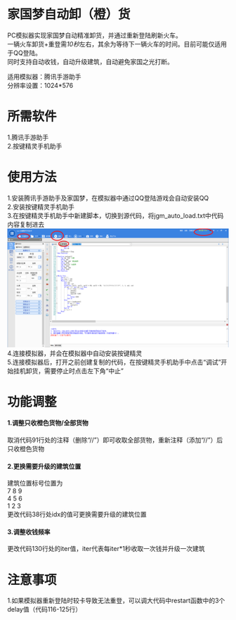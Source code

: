 # 家国梦自动卸（橙）货

PC模拟器实现家国梦自动精准卸货，并通过重新登陆刷新火车。  
一辆火车卸货+重登需*10秒*左右，其余为等待下一辆火车的时间。目前可能仅适用于QQ登陆。  
同时支持自动收钱，自动升级建筑，自动避免家国之光打断。

适用模拟器：腾讯手游助手  
分辨率设置：1024*576  

# 所需软件
1.腾讯手游助手  
2.按键精灵手机助手  

# 使用方法
1.安装腾讯手游助手及家国梦，在模拟器中通过QQ登陆游戏会自动安装QQ  
2.安装按键精灵手机助手  
3.在按键精灵手机助手中新建脚本，切换到源代码，将jgm_auto_load.txt中代码内容复制进去  
![Image text](https://github.com/LSC527/jgm_auto_load/blob/master/%E6%8C%89%E9%94%AE%E7%B2%BE%E7%81%B5%E6%89%8B%E6%9C%BA%E5%8A%A9%E6%89%8B%E8%8A%82%E9%9D%A2.png)
4.连接模拟器，并会在模拟器中自动安装按键精灵  
5.连接模拟器后，打开之前创建复制的代码，在按键精灵手机助手中点击“调试”开始挂机卸货，需要停止时点击左下角“中止”  

# 功能调整
#### 1.调整只收橙色货物/全部货物  
取消代码91行处的注释（删除“//”）即可收取全部货物，重新注释（添加“//”）后只收橙色货物  
  
#### 2.更换需要升级的建筑位置  
建筑位置标号位置为  
7 8 9  
4 5 6  
1 2 3  
更改代码38行处idx的值可更换需要升级的建筑位置  
  
#### 3.调整收钱频率
更改代码130行处的iter值，iter代表每iter*1秒收取一次钱并升级一次建筑  

# 注意事项
1.如果模拟器重新登陆时较卡导致无法重登，可以调大代码中restart函数中的3个delay值（代码116-125行）
